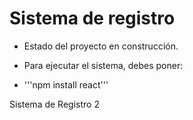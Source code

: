 <h1>Sistema de registro</h1>

- Estado del proyecto en construcción.

- Para ejecutar el sistema, debes poner:

- '''npm install react'''

Sistema de Registro 2
